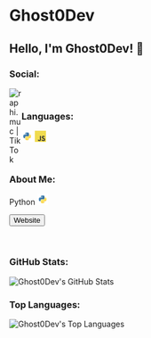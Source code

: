 # Ghost0Dev

## Hello, I'm Ghost0Dev! 👋

### Social:

[<img align="left" alt="raphi.muc | TikTok" width="22px" src="https://cdn.jsdelivr.net/npm/simple-icons@v3/icons/tiktok.svg" />][tiktok]

<br />

### Languages:

<code><img height="20" src="https://raw.githubusercontent.com/github/explore/80688e429a7d4ef2fca1e82350fe8e3517d3494d/topics/python/python.png"></code>
<code><img height="20" src="https://raw.githubusercontent.com/github/explore/80688e429a7d4ef2fca1e82350fe8e3517d3494d/topics/javascript/javascript.png"></code>

<br />

### About Me:
Python <code><img height="20" src="https://raw.githubusercontent.com/github/explore/80688e429a7d4ef2fca1e82350fe8e3517d3494d/topics/python/python.png"></code>

[<button>Website</button>][website] 
<br />


<br />

### GitHub Stats:

[<img align="left" src="https://github-readme-stats.vercel.app/api?username=ghost0dev&show_icons=true&theme=radical" alt="Ghost0Dev's GitHub Stats" />](https://github.com/ghost0dev)

<br />

### Top Languages:

[<img align="left" src="https://github-readme-stats.vercel.app/api/top-langs/?username=ghost0dev&layout=compact&theme=radical" alt="Ghost0Dev's Top Languages" />](https://github.com/ghost0dev)

<br />


[tiktok]: https://www.tiktok.com/@raphi.muc
[website]: https://guns.lol/raphimuc

